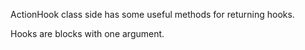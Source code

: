 ActionHook class side has some useful methods for returning hooks.

Hooks are blocks with one argument.